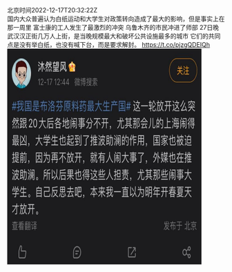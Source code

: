 北京时间2022-12-17T20:32:22Z<br>国内大众普遍认为白纸运动和大学生对政策转向造成了最大的影响，但是事实上在那一周里
富士康的工人发生了最激烈的冲突
乌鲁木齐的市民冲进了师部
27日晚武汉汉正街几万人上街，是当晚规模最大和破坏公共设施最多的城市
它们的共同点是没有举白纸，也没有喊下台，而是要求解封。 https://t.co/pjzgQDEIQh<br><img src='/temp/image/2022/n-Month-12/1604092134885318657_0.jpg' width='450' height='500'><br><br>